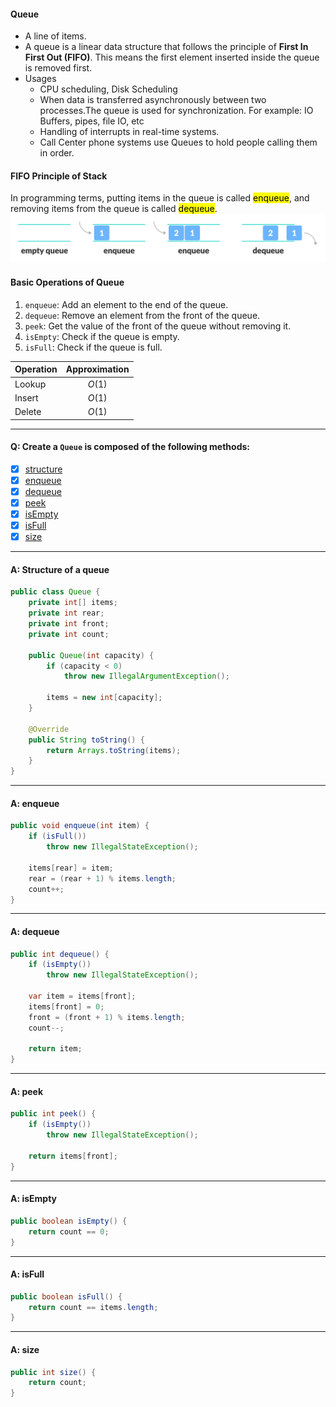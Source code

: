 #### Queue

-   A line of items.
-   A queue is a linear data structure that follows the principle of **First In First Out (FIFO)**. This means the first element inserted inside the queue is removed first.
-   Usages
    -   CPU scheduling, Disk Scheduling
    -   When data is transferred asynchronously between two processes.The queue is used for synchronization. For example: IO Buffers, pipes, file IO, etc
    -   Handling of interrupts in real-time systems.
    -   Call Center phone systems use Queues to hold people calling them in order.

#### FIFO Principle of Stack

In programming terms, putting items in the queue is called <mark>enqueue</mark>, and removing items from the queue is called <mark>dequeue</mark>.
![Big-O Notation](./assets/../../assets/queue-fifo.webp)

#### Basic Operations of Queue

1. `enqueue`: Add an element to the end of the queue.
2. `dequeue`: Remove an element from the front of the queue.
3. `peek`: Get the value of the front of the queue without removing it.
4. `isEmpty`: Check if the queue is empty.
5. `isFull`: Check if the queue is full.

| Operation | Approximation |
| :-------- | :-----------: |
| Lookup    |    $O(1)$     |
| Insert    |    $O(1)$     |
| Delete    |    $O(1)$     |

---

#### Q: Create a `Queue` is composed of the following methods:

-   [x] [structure](#a-structure-of-a-queue)
-   [x] [enqueue](#a-enqueue)
-   [x] [dequeue](#a-dequeue)
-   [x] [peek](#a-peek)
-   [x] [isEmpty](#a-isempty)
-   [x] [isFull](#a-isfull)
-   [x] [size](#a-size)

---

#### A: Structure of a queue

```Java
public class Queue {
    private int[] items;
    private int rear;
    private int front;
    private int count;

    public Queue(int capacity) {
        if (capacity < 0)
            throw new IllegalArgumentException();

        items = new int[capacity];
    }

    @Override
    public String toString() {
        return Arrays.toString(items);
    }
}
```

---

#### A: enqueue

```Java
public void enqueue(int item) {
    if (isFull())
        throw new IllegalStateException();

    items[rear] = item;
    rear = (rear + 1) % items.length;
    count++;
}
```

---

#### A: dequeue

```Java
public int dequeue() {
    if (isEmpty())
        throw new IllegalStateException();

    var item = items[front];
    items[front] = 0;
    front = (front + 1) % items.length;
    count--;

    return item;
}
```

---

#### A: peek

```Java
public int peek() {
    if (isEmpty())
        throw new IllegalStateException();

    return items[front];
}
```

---

#### A: isEmpty

```Java
public boolean isEmpty() {
    return count == 0;
}
```

---

#### A: isFull

```Java
public boolean isFull() {
    return count == items.length;
}
```

---

#### A: size

```Java
public int size() {
    return count;
}
```
